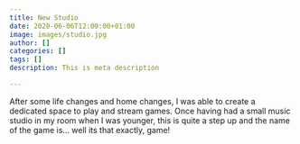 ```yaml
---
title: New Studio
date: 2020-06-06T12:00:00+01:00
image: images/studio.jpg
author: []
categories: []
tags: []
description: This is meta description

---
```

After some life changes and home changes, I was able to create a dedicated space to play and stream games. Once having had a small music studio in my room when I was younger, this is quite a step up and the name of the game is... well its that exactly, game!